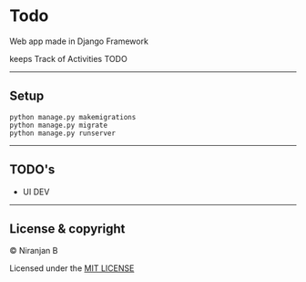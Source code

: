 # Todo
Web app made in Django Framework

keeps Track of Activities TODO

---

## Setup

```
python manage.py makemigrations
python manage.py migrate
python manage.py runserver
```

---
## TODO's

<ul>
  <li>UI DEV</li> 
</ul>

---

## License & copyright

© Niranjan B 

Licensed under the [MIT LICENSE](LICENSE)

